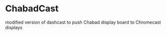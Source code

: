 ChabadCast
========

modified version of dashcast to push Chabad display board to Chromecast displays
